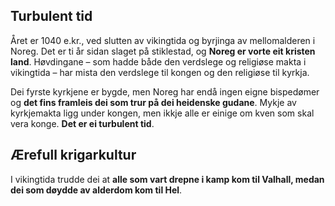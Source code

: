 ## Turbulent tid

Året er 1040 e.kr., ved slutten av vikingtida og byrjinga av mellomalderen i Noreg. Det er ti år sidan slaget på stiklestad, og __Noreg er vorte eit kristen land__. Høvdingane – som hadde både den verdslege og religiøse makta i vikingtida – har mista den verdslege til kongen og den religiøse til kyrkja.

Dei fyrste kyrkjene er bygde, men Noreg har endå ingen eigne bispedømer og __det fins framleis dei som trur på dei heidenske gudane__. Mykje av kyrkjemakta ligg under kongen, men ikkje alle er einige om kven som skal vera konge. __Det er ei turbulent tid__.

## Ærefull krigarkultur

I vikingtida trudde dei at __alle som vart drepne i kamp kom til Valhall, medan dei som døydde av alderdom kom til Hel__. 


